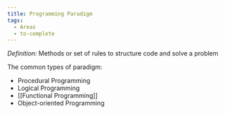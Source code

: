 ```yaml
---
title: Programming Paradigm
tags:
  - Areas
  - to-complete
---
```


*Definition:* Methods or set of rules to structure code and solve a problem

The common types of paradigm:
- Procedural Programming
- Logical Programming
- [[Functional Programming]]
- Object-oriented Programming